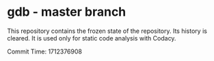 # gdb - master branch

This repository contains the frozen state of the repository.
Its history is cleared. It is used only for static code
analysis with Codacy.

Commit Time: 1712376908